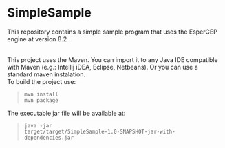 # SimpleSample
This repository contains a simple sample program that uses the EsperCEP engine at version 8.2<br><br>

This project uses the Maven. You can import it to any Java IDE compatible with Maven (e.g.: Intellij iDEA, Eclipse, Netbeans). Or you can use a standard maven instalation.<br>
To build the project use:<br>

> <code>mvn install</code><br>
> <code>mvn package</code><br>

The executable jar file will be available at:<br>

> <code>java -jar target/target/SimpleSample-1.0-SNAPSHOT-jar-with-dependencies.jar</code><br>

